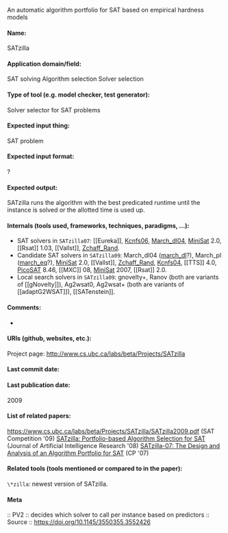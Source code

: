An automatic algorithm portfolio for SAT based on empirical hardness models

#### Name:
SATzilla

#### Application domain/field:
SAT solving
Algorithm selection
Solver selection

#### Type of tool (e.g. model checker, test generator):
Solver selector for SAT problems

#### Expected input thing:
SAT problem

#### Expected input format:
?

#### Expected output:
SATzilla runs the algorithm with the best predicated runtime until the instance is solved or the allotted time is used up.

#### Internals (tools used, frameworks, techniques, paradigms, ...):
- SAT solvers in `SATzilla07`: [[Eureka]], [Kcnfs06](../Solvers/SAT/kcnfs.md), [March\_dl04](../Solvers/SAT/march_dl.md), [MiniSat](../Solvers/SAT/MiniSat.md) 2.0, [[Rsat]] 1.03, [[Vallst]], [Zchaff_Rand](../Solvers/SAT/zChaff.md).
- Candidate SAT solvers in `SATzilla09`: March\_dl04 ([march_dl](../Solvers/SAT/march_dl.md)?), March\_pl ([march_eq](../Solvers/SAT/march_eq.md)?), [MiniSat](../Solvers/SAT/MiniSat.md) 2.0, [[Vallst]], [Zchaff_Rand](../Solvers/SAT/zChaff.md), [Kcnfs04](../Solvers/SAT/kcnfs.md), [[TTS]] 4.0, [PicoSAT](../Solvers/SAT/PicoSAT.md) 8.46, [[MXC]] 08, [MiniSat](../Solvers/SAT/MiniSat.md) 2007, [[Rsat]] 2.0.
- Local search solvers in `SATzilla09`: gnovelty+, Ranov (both are variants of [[gNovelty]]), Ag2wsat0, Ag2wsat+ (both are variants of [[adaptG2WSAT]]), [[SATenstein]].

#### Comments:
-

#### URIs (github, websites, etc.):
Project page: http://www.cs.ubc.ca/labs/beta/Projects/SATzilla

#### Last commit date:

#### Last publication date:
2009

#### List of related papers:
https://www.cs.ubc.ca/labs/beta/Projects/SATzilla/SATzilla2009.pdf (SAT Competition '09)
[SATzilla: Portfolio-based Algorithm Selection for SAT](https://doi.org/10.1613/jair.2490) (Journal of Artificial Intelligence Research '08)
[SATzilla-07: The Design and Analysis of an Algorithm Portfolio for SAT](https://doi.org/10.1007/978-3-540-74970-7_50) (CP '07)

#### Related tools (tools mentioned or compared to in the paper):
`\*zilla`: newest version of SATzilla.

#### Meta
:: PV2 :: decides which solver to call per instance based on predictors
:: Source :: https://doi.org/10.1145/3550355.3552426
